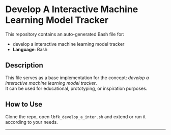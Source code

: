 # Develop A Interactive Machine Learning Model Tracker

This repository contains an auto-generated Bash file for:

- develop a interactive machine learning model tracker
- **Language**: Bash

## Description

This file serves as a base implementation for the concept: *develop a interactive machine learning model tracker*.  
It can be used for educational, prototyping, or inspiration purposes.

## How to Use

Clone the repo, open `lbfk_develop_a_inter.sh` and extend or run it according to your needs.

---


